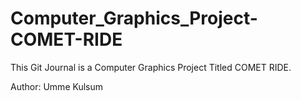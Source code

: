 # Computer_Graphics_Project-COMET-RIDE

This Git Journal is a Computer Graphics Project Titled COMET RIDE.

Author: Umme Kulsum
